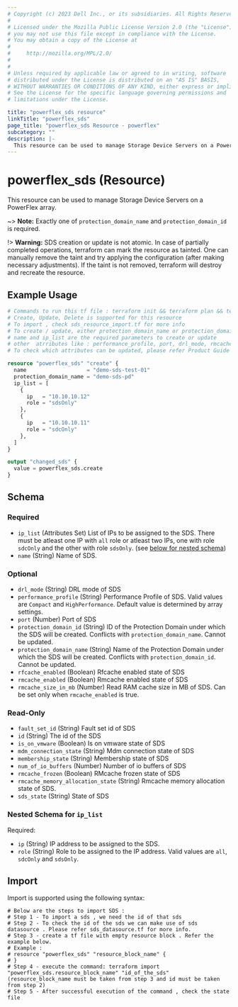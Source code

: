 ```yaml
---
# Copyright (c) 2023 Dell Inc., or its subsidiaries. All Rights Reserved.
# 
# Licensed under the Mozilla Public License Version 2.0 (the "License");
# you may not use this file except in compliance with the License.
# You may obtain a copy of the License at
# 
#     http://mozilla.org/MPL/2.0/
# 
# 
# Unless required by applicable law or agreed to in writing, software
# distributed under the License is distributed on an "AS IS" BASIS,
# WITHOUT WARRANTIES OR CONDITIONS OF ANY KIND, either express or implied.
# See the License for the specific language governing permissions and
# limitations under the License.

title: "powerflex_sds resource"
linkTitle: "powerflex_sds"
page_title: "powerflex_sds Resource - powerflex"
subcategory: ""
description: |-
  This resource can be used to manage Storage Device Servers on a PowerFlex array.
---
```


# powerflex_sds (Resource)

This resource can be used to manage Storage Device Servers on a PowerFlex array.

~> **Note:** Exactly one of `protection_domain_name` and `protection_domain_id` is required.

!> **Warning:** SDS creation or update is not atomic. In case of partially completed operations, terraform can mark the resource as tainted.
One can manually remove the taint and try applying the configuration (after making necessary adjustments).
If the taint is not removed, terraform will destroy and recreate the resource.

## Example Usage

```terraform
# Commands to run this tf file : terraform init && terraform plan && terraform apply
# Create, Update, Delete is supported for this resource
# To import , check sds_resource_import.tf for more info
# To create / update, either protection_domain_name or protection_domain_id must be provided
# name and ip_list are the required parameters to create or update
# other  atrributes like : performance_profile, port, drl_mode, rmcache_enabled, rfcache_enabled, rmcache_size_in_mb are optional 
# To check which attributes can be updated, please refer Product Guide in the documentation

resource "powerflex_sds" "create" {
  name                   = "demo-sds-test-01"
  protection_domain_name = "demo-sds-pd"
  ip_list = [
    {
      ip   = "10.10.10.12"
      role = "sdsOnly"
    },
    {
      ip   = "10.10.10.11"
      role = "sdcOnly"
    },
  ]
}

output "changed_sds" {
  value = powerflex_sds.create
}
```

<!-- schema generated by tfplugindocs -->
## Schema

### Required

- `ip_list` (Attributes Set) List of IPs to be assigned to the SDS. There must be atleast one IP with `all` role or atleast two IPs, one with role `sdcOnly` and the other with role `sdsOnly`. (see [below for nested schema](#nestedatt--ip_list))
- `name` (String) Name of SDS.

### Optional

- `drl_mode` (String) DRL mode of SDS
- `performance_profile` (String) Performance Profile of SDS. Valid values are `Compact` and `HighPerformance`. Default value is determined by array settings.
- `port` (Number) Port of SDS
- `protection_domain_id` (String) ID of the Protection Domain under which the SDS will be created. Conflicts with `protection_domain_name`. Cannot be updated.
- `protection_domain_name` (String) Name of the Protection Domain under which the SDS will be created. Conflicts with `protection_domain_id`. Cannot be updated.
- `rfcache_enabled` (Boolean) Rfcache enabled state of SDS
- `rmcache_enabled` (Boolean) Rmcache enabled state of SDS
- `rmcache_size_in_mb` (Number) Read RAM cache size in MB of SDS. Can be set only when `rmcache_enabled` is true.

### Read-Only

- `fault_set_id` (String) Fault set id of SDS
- `id` (String) The id of the SDS
- `is_on_vmware` (Boolean) Is on vmware state of SDS
- `mdm_connection_state` (String) Mdm connection state of SDS
- `membership_state` (String) Membership state of SDS
- `num_of_io_buffers` (Number) Number of io buffers of SDS
- `rmcache_frozen` (Boolean) RMcache frozen state of SDS
- `rmcache_memory_allocation_state` (String) Rmcache memory allocation state of SDS.
- `sds_state` (String) State of SDS

<a id="nestedatt--ip_list"></a>
### Nested Schema for `ip_list`

Required:

- `ip` (String) IP address to be assigned to the SDS.
- `role` (String) Role to be assigned to the IP address. Valid values are `all`, `sdcOnly` and `sdsOnly`.

## Import

Import is supported using the following syntax:

```shell
# Below are the steps to import SDS :
# Step 1 - To import a sds , we need the id of that sds 
# Step 2 - To check the id of the sds we can make use of sds datasource . Please refer sds_datasource.tf for more info.
# Step 3 - create a tf file with empty resource block . Refer the example below.
# Example :
# resource "powerflex_sds" "resource_block_name" {
# }
# Step 4 - execute the command: terraform import "powerflex_sds.resource_block_name" "id_of_the_sds" (resource_block_name must be taken from step 3 and id must be taken from step 2)
# Step 5 - After successful execution of the command , check the state file
```